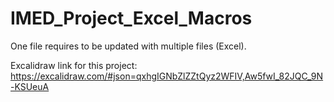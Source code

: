 # IMED_Project_Excel_Macros
One file requires to be updated with multiple files (Excel). 

Excalidraw link for this project:
https://excalidraw.com/#json=qxhgIGNbZlZZtQyz2WFIV,Aw5fwI_82JQC_9N-KSUeuA